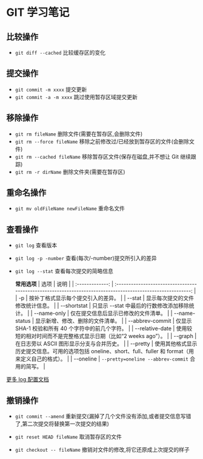 # GIT 学习笔记

## 比较操作

- `git diff --cached` 比较缓存区的变化

## 提交操作

- `git commit -m xxxx` 提交更新
- `git commit -a -m xxxx` 跳过使用暂存区域提交更新

## 移除操作

- `git rm fileName` 删除文件(需要在暂存区,会删除文件)
- `git rm --force fileName` 移除之前修改过/已经放到暂存区的文件(会删除文件)
- `git rm --cached fileName` 移除暂存区文件(保存在磁盘,并不想让 Git 继续跟踪)
- `git rm -r dirName` 删除文件夹(需要在暂存区)

## 重命名操作

- `git mv oldFileName newFileName` 重命名文件

## 查看操作

- `git log` 查看版本
- `git log -p -number` 查看(每次/-number)提交所引入的差异
- `git log --stat` 查看每次提交的简略信息

  **常用选项**
  | 选项 | 说明 |
  | :-------------: | :---------------------------------------------------------------------------------------------------------: |
  | -p | 按补丁格式显示每个提交引入的差异。 |
  | --stat | 显示每次提交的文件修改统计信息。 |
  | --shortstat | 只显示 --stat 中最后的行数修改添加移除统计。 |
  | --name-only | 仅在提交信息后显示已修改的文件清单。 |
  | --name-status | 显示新增、修改、删除的文件清单。 |
  | --abbrev-commit | 仅显示 SHA-1 校验和所有 40 个字符中的前几个字符。 |
  | --relative-date | 使用较短的相对时间而不是完整格式显示日期（比如“2 weeks ago”）。 |
  | --graph | 在日志旁以 ASCII 图形显示分支与合并历史。 |
  | --pretty | 使用其他格式显示历史提交信息。可用的选项包括 oneline、short、full、fuller 和 format（用来定义自己的格式）。 |
  | --oneline | `--pretty=oneline --abbrev-commit` 合用的简写。 |

[更多 log 配置文档](https://git-scm.com/book/zh/v2/Git-%E5%9F%BA%E7%A1%80-%E6%9F%A5%E7%9C%8B%E6%8F%90%E4%BA%A4%E5%8E%86%E5%8F%B2)

## 撤销操作

- `git commit --amend` 重新提交(漏掉了几个文件没有添加,或者提交信息写错了,第二次提交将替换第一次提交的结果)

- `git reset HEAD fileName` 取消暂存区的文件

- `git checkout -- fileName` 撤销对文件的修改,将它还原成上次提交的样子

